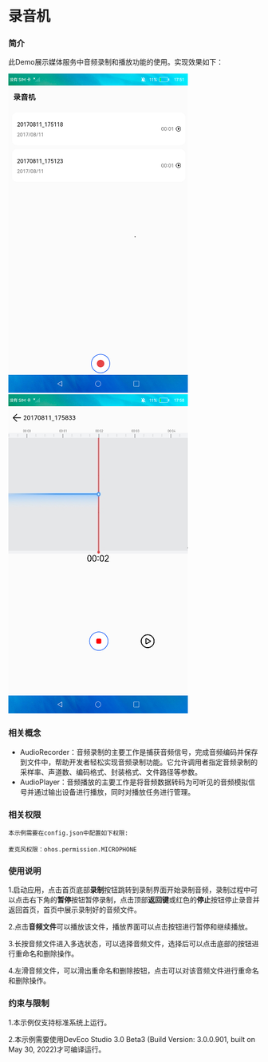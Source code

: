 # 录音机

### 简介

 此Demo展示媒体服务中音频录制和播放功能的使用。实现效果如下：

![main](screenshots/device/main.png) ![record](screenshots/device/record.png)

### 相关概念

-  AudioRecorder：音频录制的主要工作是捕获音频信号，完成音频编码并保存到文件中，帮助开发者轻松实现音频录制功能。它允许调用者指定音频录制的采样率、声道数、编码格式、封装格式、文件路径等参数。
-  AudioPlayer：音频播放的主要工作是将音频数据转码为可听见的音频模拟信号并通过输出设备进行播放，同时对播放任务进行管理。

### 相关权限

```
本示例需要在config.json中配置如下权限:

麦克风权限：ohos.permission.MICROPHONE
```

### 使用说明

1.启动应用，点击首页底部**录制**按钮跳转到录制界面开始录制音频，录制过程中可以点击右下角的**暂停**按钮暂停录制，点击顶部**返回键**或红色的**停止**按钮停止录音并返回首页，首页中展示录制好的音频文件。

2.点击**音频文件**可以播放该文件，播放界面可以点击按钮进行暂停和继续播放。

3.长按音频文件进入多选状态，可以选择音频文件，选择后可以点击底部的按钮进行重命名和删除操作。

4.左滑音频文件，可以滑出重命名和删除按钮，点击可以对该音频文件进行重命名和删除操作。

### 约束与限制

1.本示例仅支持标准系统上运行。

2.本示例需要使用DevEco Studio 3.0 Beta3 (Build Version: 3.0.0.901, built on May 30, 2022)才可编译运行。
